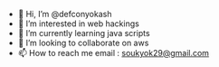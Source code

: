 - 👋 Hi, I’m @defconyokash
- 👀 I’m interested in web hackings 
- 🌱 I’m currently learning java scripts
- 💞️ I’m looking to collaborate on aws 
- 📫 How to reach me email : soukyok29@gmail.com

<!---
defconyokash/defconyokash is a ✨ special ✨ repository because its `README.md` (this file) appears on your GitHub profile.
You can click the Preview link to take a look at your changes.
--->
